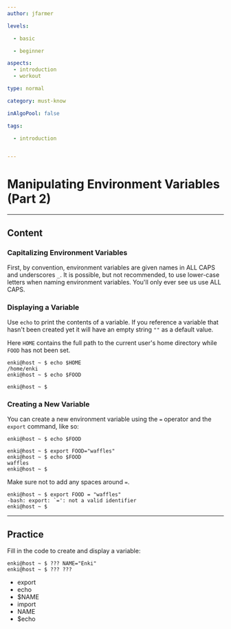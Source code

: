 ```yaml
---
author: jfarmer

levels:

  - basic

  - beginner

aspects:
  - introduction
  - workout

type: normal

category: must-know

inAlgoPool: false

tags:

  - introduction


---
```


# Manipulating Environment Variables (Part 2)

---
## Content

### Capitalizing Environment Variables

First, by convention, environment variables are given names in ALL CAPS and underscores `_`.  It is possible, but not recommended, to use lower-case letters when naming environment variables. You'll only ever see us use ALL CAPS.

### Displaying a Variable

Use `echo` to print the contents of a variable.  If you reference a variable that hasn't been created yet it will have an empty string `""` as a default value.

Here `HOME` contains the full path to the current user's home directory while `FOOD` has not been set.

```shell
enki@host ~ $ echo $HOME
/home/enki
enki@host ~ $ echo $FOOD

enki@host ~ $
```

### Creating a New Variable

You can create a new environment variable using the `=` operator and the `export` command, like so:

```shell
enki@host ~ $ echo $FOOD

enki@host ~ $ export FOOD="waffles"
enki@host ~ $ echo $FOOD
waffles
enki@host ~ $
```

Make sure not to add any spaces around `=`.

```shell
enki@host ~ $ export FOOD = "waffles"
-bash: export: `=': not a valid identifier
enki@host ~ $
```

---
## Practice

Fill in the code to create and display a variable:

```shell
enki@host ~ $ ??? NAME="Enki"
enki@host ~ $ ??? ???
```

* export
* echo
* $NAME
* import
* NAME
* $echo